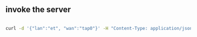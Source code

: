 
## invoke the server
```bash

curl -d '{"lan":"et", "wan":"tap0"}' -H "Content-Type: application/json" -X POST http://localhost:8095/start
```